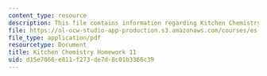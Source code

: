 ```yaml
---
content_type: resource
description: This file contains information regarding Kitchen Chemistry Homework 11.
file: https://ol-ocw-studio-app-production.s3.amazonaws.com/courses/es-287-kitchen-chemistry-spring-2009/d15e7066e811f273de7d8c01b3366c39_MITES_287S09_assn11_Week11.pdf
file_type: application/pdf
resourcetype: Document
title: Kitchen Chemistry Homework 11
uid: d15e7066-e811-f273-de7d-8c01b3366c39
---
```

